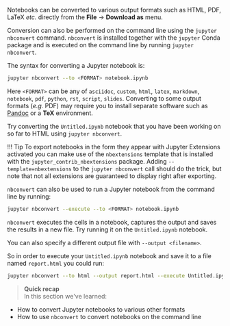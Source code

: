 Notebooks can be converted to various output formats such as HTML, PDF, LaTeX
*etc.* directly from the **File** -> **Download as** menu.

Conversion can also be performed on the command line using the `jupyter nbconvert`
command. `nbconvert` is installed together with the `jupyter` Conda
package and is executed on the command line by running `jupyter nbconvert`.

The syntax for converting a Jupyter notebook is:

```bash
jupyter nbconvert --to <FORMAT> notebook.ipynb
```

Here `<FORMAT>` can be any of `asciidoc`, `custom`, `html`, `latex`, `markdown`,
`notebook`, `pdf`, `python`, `rst`, `script`, `slides`. Converting to some
output formats (*e.g.* PDF) may require you to install separate software such
as [Pandoc](https://pandoc.org/) or a **TeX** environment.

Try converting the `Untitled.ipynb` notebook that you have been working on so
far to HTML using `jupyter nbconvert`.

!!! Tip
    To export notebooks in the form they appear with Jupyter Extensions activated
    you can make use of the `nbextensions` template that is installed with the
    `jupyter_contrib_nbextensions` package. Adding `--template=nbextensions` to
    the `jupyter nbconvert` call should do the trick, but note that not all
    extensions are guaranteed to display right after exporting.

`nbconvert` can also be used to run a Jupyter notebook from the command line
by running:

```bash
jupyter nbconvert --execute --to <FORMAT> notebook.ipynb
```

`nbconvert` executes the cells in a notebook, captures the output and saves the
results in a new file. Try running it on the `Untitled.ipynb` notebook.

You can also specify a different output file with `--output <filename>`.

So in order to execute your `Untitled.ipynb` notebook and save it to a file
named `report.html` you could run:

```bash
jupyter nbconvert --to html --output report.html --execute Untitled.ipynb
```

> **Quick recap** <br>
> In this section we've learned:
>
- How to convert Jupyter notebooks to various other formats
- How to use `nbconvert` to convert notebooks on the command line
